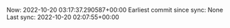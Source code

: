 Now: 2022-10-20 03:17:37.290587+00:00 Earliest commit since sync: None Last sync: 2022-10-20 02:07:55+00:00
